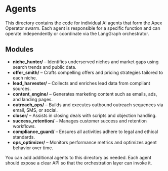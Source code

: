 # Agents

This directory contains the code for individual AI agents that form the Apex Operator swarm. Each agent is responsible for a specific function and can operate independently or coordinate via the LangGraph orchestrator.

## Modules

- **niche_hunter/** – Identifies underserved niches and market gaps using search trends and public data.
- **offer_smith/** – Crafts compelling offers and pricing strategies tailored to each niche.
- **lead_harvester/** – Collects and enriches lead data from compliant sources.
- **content_engine/** – Generates marketing content such as emails, ads, and landing pages.
- **outreach_ops/** – Builds and executes outbound outreach sequences via email, SMS, or social.
- **closer/** – Assists in closing deals with scripts and objection handling.
- **success_retention/** – Manages customer success and retention workflows.
- **compliance_guard/** – Ensures all activities adhere to legal and ethical standards.
- **ops_optimizer/** – Monitors performance metrics and optimizes agent behavior over time.

You can add additional agents to this directory as needed. Each agent should expose a clear API so that the orchestration layer can invoke it.
